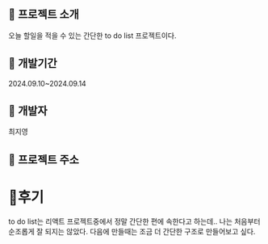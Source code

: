 
## 💛 프로젝트 소개
오늘 할일을 적을 수 있는 간단한 to do list 프로젝트이다. 

## 💨 개발기간 
2024.09.10~2024.09.14

## 👩 개발자
최지영

## 💙 프로젝트 주소

# 📢후기
to do list는 리액트 프로젝트중에서 정말 간단한 편에 속한다고 하는데.. 나는 처음부터 순조롭게
잘 되지는 않았다. 다음에 만들때는 조금 더 간단한 구조로 만들어보고 싶다. 

